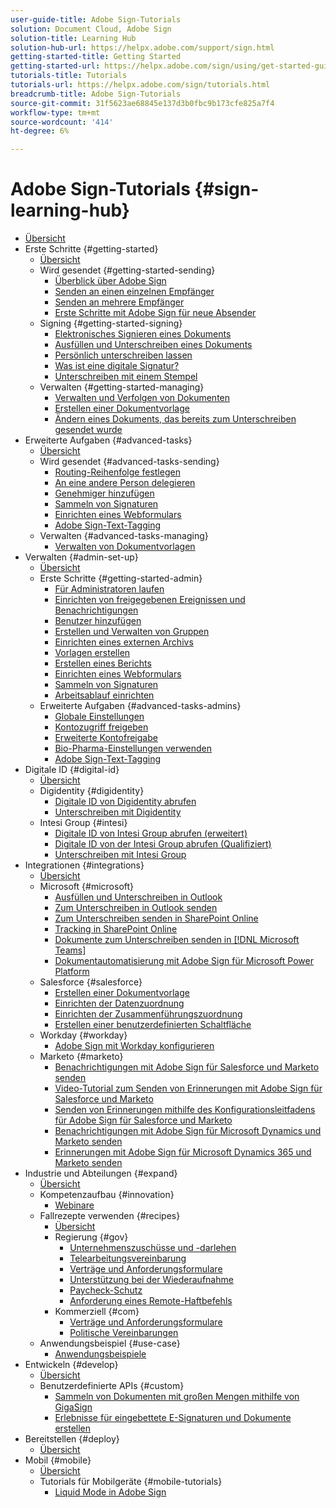 ```yaml
---
user-guide-title: Adobe Sign-Tutorials
solution: Document Cloud, Adobe Sign
solution-title: Learning Hub
solution-hub-url: https://helpx.adobe.com/support/sign.html
getting-started-title: Getting Started
getting-started-url: https://helpx.adobe.com/sign/using/get-started-guide.html
tutorials-title: Tutorials
tutorials-url: https://helpx.adobe.com/sign/tutorials.html
breadcrumb-title: Adobe Sign-Tutorials
source-git-commit: 31f5623ae68845e137d3b0fbc9b173cfe825a7f4
workflow-type: tm+mt
source-wordcount: '414'
ht-degree: 6%

---
```



# Adobe Sign-Tutorials {#sign-learning-hub}

+ [Übersicht](overview.md)
+ Erste Schritte {#getting-started}
   + [Übersicht](sign-beginner-tutorials/beginner-users-overview.md)
   + Wird gesendet {#getting-started-sending}
      + [Überblick über Adobe Sign](sign-beginner-tutorials/quick-tour.md)
      + [Senden an einen einzelnen Empfänger](sign-beginner-tutorials/send-to-single-recipient.md)
      + [Senden an mehrere Empfänger](sign-beginner-tutorials/send-to-multiple-recipients.md)
      + [Erste Schritte mit Adobe Sign für neue Absender](sign-beginner-tutorials/new-sender.md)
   + Signing {#getting-started-signing}
      + [Elektronisches Signieren eines Dokuments](sign-beginner-tutorials/electronically-sign-a-document.md)
      + [Ausfüllen und Unterschreiben eines Dokuments](sign-beginner-tutorials/fill-and-sign.md)
      + [Persönlich unterschreiben lassen](sign-beginner-tutorials/sign-in-person.md)
      + [Was ist eine digitale Signatur?](sign-beginner-tutorials/sign-with-a-digital-signature.md)
      + [Unterschreiben mit einem Stempel](sign-beginner-tutorials/sign-with-a-stamp.md)
   + Verwalten {#getting-started-managing}
      + [Verwalten und Verfolgen von Dokumenten](sign-beginner-tutorials/manage-and-track.md)
      + [Erstellen einer Dokumentvorlage](https://experienceleague.adobe.com/docs/document-cloud-learn/sign-learning-hub/admin-set-up/getting-started-admin/create-a-template.html)
      + [Ändern eines Dokuments, das bereits zum Unterschreiben gesendet wurde](sign-beginner-tutorials/modify-in-flight.md)
+ Erweiterte Aufgaben {#advanced-tasks}
   + [Übersicht](sign-advanced-users/advanced-users-overview.md)
   + Wird gesendet {#advanced-tasks-sending}
      + [Routing-Reihenfolge festlegen](sign-advanced-users/setting-up-routing.md)
      + [An eine andere Person delegieren](sign-advanced-users/delegate-signature.md)
      + [Genehmiger hinzufügen](sign-advanced-users/add-an-approver.md)
      + [Sammeln von Signaturen](https://experienceleague.adobe.com/docs/document-cloud-learn/sign-learning-hub/admin-set-up/getting-started-admin/megasign.html)
      + [Einrichten eines Webformulars](https://experienceleague.adobe.com/docs/document-cloud-learn/sign-learning-hub/admin-set-up/getting-started-admin/webform.html)
      + [Adobe Sign-Text-Tagging](https://experienceleague.adobe.com/docs/document-cloud-learn/sign-learning-hub/admin-set-up/advanced-tasks-admins/adobe-sign-text-tagging.html)
   + Verwalten {#advanced-tasks-managing}
      + [Verwalten von Dokumentvorlagen](sign-advanced-users/edit-a-template.md)
+ Verwalten {#admin-set-up}
   + [Übersicht](admin/intro-admin-overview.md)
   + Erste Schritte {#getting-started-admin}
      + [Für Administratoren laufen](admin/up-and-running-admin.md)
      + [Einrichten von freigegebenen Ereignissen und Benachrichtigungen](admin/set-up-shared-events-and-alert.md)
      + [Benutzer hinzufügen](admin/add-users-to-your-account.md)
      + [Erstellen und Verwalten von Gruppen](admin/create-and-manage-groups.md)
      + [Einrichten eines externen Archivs](admin/set-up-your-external-archive.md)
      + [Vorlagen erstellen](sign-advanced-users/create-a-template.md)
      + [Erstellen eines Berichts](admin/create-a-report.md)
      + [Einrichten eines Webformulars](sign-advanced-users/webform.md)
      + [Sammeln von Signaturen](sign-advanced-users/megasign.md)
      + [Arbeitsablauf einrichten](admin/building-a-custom-workflow.md)
   + Erweiterte Aufgaben {#advanced-tasks-admins}
      + [Globale Einstellungen](admin/learn-about-global-settings.md)
      + [Kontozugriff freigeben](admin/share-account-access.md)
      + [Erweiterte Kontofreigabe](admin/advanced-account-sharing.md)
      + [Bio-Pharma-Einstellungen verwenden](admin/use-bio-pharma-settings.md)
      + [Adobe Sign-Text-Tagging](sign-advanced-users/adobe-sign-text-tagging.md)
+ Digitale ID {#digital-id}
   + [Übersicht](digitalid/digitalid-overview.md)
   + Digidentity {#digidentity}
      + [Digitale ID von Digidentity abrufen](digitalid/digidentity-reg.md)
      + [Unterschreiben mit Digidentity](digitalid/digidentity-sign.md)
   + Intesi Group {#intesi}
      + [Digitale ID von Intesi Group abrufen (erweitert)](digitalid/intesi-advanced.md)
      + [Digitale ID von der Intesi Group abrufen (Qualifiziert)](digitalid/intesi-qualified.md)
      + [Unterschreiben mit Intesi Group](digitalid/intesi-sign.md)
+ Integrationen {#integrations}
   + [Übersicht](integrations/integrations-overview.md)
   + Microsoft {#microsoft}
      + [Ausfüllen und Unterschreiben in Outlook](integrations/fill-and-sign-doc-microsoft-outlook.md)
      + [Zum Unterschreiben in Outlook senden](integrations/send-for-signature-with-outlook.md)
      + [Zum Unterschreiben senden in SharePoint Online](integrations/send-for-signature-with-sharepoint-online.md)
      + [Tracking in SharePoint Online](integrations/track-an-agreement-with-sharepoint-online.md)
      + [Dokumente zum Unterschreiben senden in [!DNL Microsoft Teams]](integrations/adobe-sign-teams-mortgage.md)
      + [Dokumentautomatisierung mit Adobe Sign für Microsoft Power Platform](integrations/documentautomation.md)
   + Salesforce {#salesforce}
      + [Erstellen einer Dokumentvorlage](integrations/create-an-agreement-template.md)
      + [Einrichten der Datenzuordnung](integrations/set-up-data-mapping.md)
      + [Einrichten der Zusammenführungszuordnung](integrations/set-up-merging-map.md)
      + [Erstellen einer benutzerdefinierten Schaltfläche](integrations/create-a-custom-button.md)
   + Workday {#workday}
      + [Adobe Sign mit Workday konfigurieren](integrations/workday.md)
   + Marketo {#marketo}
      + [Benachrichtigungen mit Adobe Sign für Salesforce und Marketo senden](integrations/marketo-salesforce-sms.md)
      + [Video-Tutorial zum Senden von Erinnerungen mit Adobe Sign für Salesforce und Marketo](integrations/marketo-salesforce-reminder-video.md)
      + [Senden von Erinnerungen mithilfe des Konfigurationsleitfadens für Adobe Sign für Salesforce und Marketo](integrations/marketo-salesforce-reminder.md)
      + [Benachrichtigungen mit Adobe Sign für Microsoft Dynamics und Marketo senden](integrations/marketo-dynamics-sms.md)
      + [Erinnerungen mit Adobe Sign für Microsoft Dynamics 365 und Marketo senden](integrations/marketo-dynamics-reminder.md)
+ Industrie und Abteilungen {#expand}
   + [Übersicht](sign-usecase/expand-inspire-overview.md)
   + Kompetenzaufbau {#innovation}
      + [Webinare](sign-usecase/innovation-series.md)
   + Fallrezepte verwenden {#recipes}
      + [Übersicht](sign-usecase/recipes.md)
      + Regierung {#gov}
         + [Unternehmenszuschüsse und -darlehen](sign-usecase/usecasegovgrants.md)
         + [Telearbeitungsvereinbarung](sign-usecase/usecasegovtelework.md)
         + [Verträge und Anforderungsformulare](sign-usecase/usecasegovcontracts.md)
         + [Unterstützung bei der Wiederaufnahme](sign-usecase/usecasegovreemployment.md)
         + [Paycheck-Schutz](sign-usecase/usecasegovpaycheck.md)
         + [Anforderung eines Remote-Haftbefehls](sign-usecase/usecasegovremote.md)
      + Kommerziell {#com}
         + [Verträge und Anforderungsformulare](sign-usecase/usecasecomcontracts.md)
         + [Politische Vereinbarungen](sign-usecase/usecasecompolicy.md)
   + Anwendungsbeispiel {#use-case}
      + [Anwendungsbeispiele](sign-usecase/use-case-showcase.md)
+ Entwickeln {#develop}
   + [Übersicht](develop/develop-overview.md)
   + Benutzerdefinierte APIs {#custom}
      + [Sammeln von Dokumenten mit großen Mengen mithilfe von GigaSign](develop/gigasign.md)
      + [Erlebnisse für eingebettete E-Signaturen und Dokumente erstellen](develop/embeddedesignature.md)
+ Bereitstellen {#deploy}
   + [Übersicht](deploy-overview.md)
+ Mobil {#mobile}
   + [Übersicht](mobile/mobile-overview.md)
   + Tutorials für Mobilgeräte {#mobile-tutorials}
      + [Liquid Mode in Adobe Sign](mobile/liquidmode.md)
